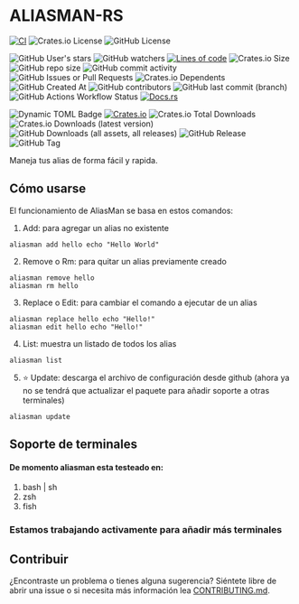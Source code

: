 # ALIASMAN-RS

[![CI](https://github.com/garcia-andy/aliasman-rs/actions/workflows/main.yml/badge.svg)](https://github.com/garcia-andy/aliasman-rs/actions/workflows/main.yml)
![Crates.io License](https://img.shields.io/crates/l/aliasman)
![GitHub License](https://img.shields.io/github/license/garcia-andy/aliasman-rs)

![GitHub User's stars](https://img.shields.io/github/stars/garcia-andy?style=flat)
![GitHub watchers](https://img.shields.io/github/watchers/garcia-andy/aliasman-rs?style=flat)
[![Lines of code](https://tokei.rs/b1/github/garcia-andy/aliasman-rs?category=code)](https://github.com/garcia-andy/aliasman-rs)
![Crates.io Size](https://img.shields.io/crates/size/aliasman)
![GitHub repo size](https://img.shields.io/github/repo-size/garcia-andy/aliasman-rs)
![GitHub commit activity](https://img.shields.io/github/commit-activity/t/garcia-andy/aliasman-rs)
![GitHub Issues or Pull Requests](https://img.shields.io/github/issues-pr/garcia-andy/aliasman-rs)
![Crates.io Dependents](https://img.shields.io/crates/dependents/aliasman)
![GitHub Created At](https://img.shields.io/github/created-at/garcia-andy/aliasman-rs)
![GitHub contributors](https://img.shields.io/github/contributors/garcia-andy/aliasman-rs)
![GitHub last commit (branch)](https://img.shields.io/github/last-commit/garcia-andy/aliasman-rs/main)
![GitHub Actions Workflow Status](https://img.shields.io/github/actions/workflow/status/garcia-andy/aliasman-rs/main.yml)
[![Docs.rs](https://img.shields.io/docsrs/aliasman)](https://docs.rs/crate/aliasman)

![Dynamic TOML Badge](https://img.shields.io/badge/dynamic/toml?url=https%3A%2F%2Fraw.githubusercontent.com%2Fgarcia-andy%2Faliasman-rs%2Fmain%2FCargo.toml&query=%24.package.version&style=flat&label=In%20Dev%20Version)
[![Crates.io](https://img.shields.io/crates/v/aliasman.svg)](https://crates.io/crates/aliasman)
![Crates.io Total Downloads](https://img.shields.io/crates/d/aliasman)
![Crates.io Downloads (latest version)](https://img.shields.io/crates/dv/aliasman)
![GitHub Downloads (all assets, all releases)](https://img.shields.io/github/downloads/garcia-andy/aliasman-rs/total)
![GitHub Release](https://img.shields.io/github/v/release/garcia-andy/aliasman-rs?style=flat)
![GitHub Tag](https://img.shields.io/github/v/tag/garcia-andy/aliasman-rs)


Maneja tus alias de forma fácil y rapida.

## Cómo usarse 

El funcionamiento de AliasMan se basa en estos comandos:

1. Add: para agregar un alias no existente
```shell
aliasman add hello echo "Hello World"
```
2. Remove o Rm: para quitar un alias previamente creado
```shell
aliasman remove hello
aliasman rm hello
```
3. Replace o Edit: para cambiar el comando a ejecutar de un alias
```shell
aliasman replace hello echo "Hello!"
aliasman edit hello echo "Hello!"
```
4. List: muestra un listado de todos los alias
```shell
aliasman list
```
5. ⭐ Update: descarga el archivo de configuración desde github (ahora ya no se tendrá que actualizar el paquete para añadir soporte a otras terminales)
```shell
aliasman update
```

## Soporte de terminales

#### De momento aliasman esta testeado en:
1. bash | sh
2. zsh
3. fish

### Estamos trabajando activamente para añadir más terminales

## Contribuir
¿Encontraste un problema o tienes alguna sugerencia? 
Siéntete libre de abrir una issue o si necesita
más información lea [CONTRIBUTING.md].

[CONTRIBUTING.md]: https://github.com/garcia-andy/aliasman-rs/blob/master/CONTRIBUTING.md
